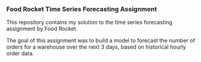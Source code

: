 ### Food Rocket Time Series Forecasting Assignment

This repository contains my solution to the time series forecasting assignment by Food Rocket.

The goal of this assignment was to build a model to forecast the number of orders for a warehouse over the next 3 days, based on historical hourly order data.
